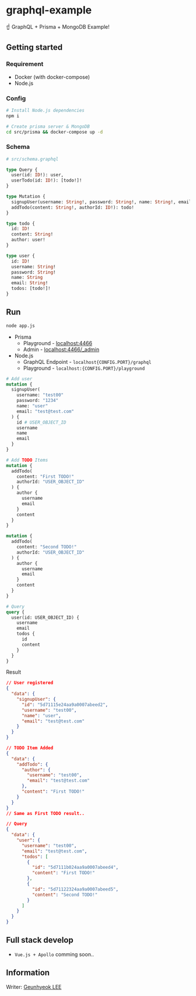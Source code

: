 # graphql-example
☝️ GraphQL + Prisma + MongoDB Example!

## Getting started

### Requirement

- Docker (with docker-compose)
- Node.js

### Config

```bash
# Install Node.js dependencies
npm i

# Create prisma server & MongoDB 
cd src/prisma && docker-compose up -d
```

### Schema

```graphql
# src/schema.graphql

type Query {
  user(id: ID!): user,
  userTodo(id: ID!): [todo!]!
}

type Mutation {
  signupUser(username: String!, password: String!, name: String!, email: String!): user!
  addTodo(content: String!, authorId: ID!): todo!
}

type todo {
  id: ID!
  content: String!
  author: user!
}

type user {
  id: ID!
  username: String!
  password: String!
  name: String
  email: String!
  todos: [todo!]!
}
```

## Run

```bash
node app.js
```

- Prisma
  - Playground - [localhost:4466](localhost:4466)
  - Admin - [localhost:4466/_admin](localhost:4466/_admin)
- Node.js
  - GraphQL Endpoint - `localhost{CONFIG.PORT}/graphql`
  - Playground - `localhost:{CONFIG.PORT}/playground`

```graphql
# Add user
mutation {
  signupUser(
    username: "test00"
    password: "1234"
    name: "user"
    email: "test@test.com"
  ) {
    id # USER_OBJECT_ID
    username
    name
    email
  }
}

# Add TODO Items
mutation {
  addTodo(
    content: "First TODO!"
    authorId: "USER_OBJECT_ID"
  ) {
    author {
      username
      email
    }
    content
  }
}

mutation {
  addTodo(
    content: "Second TODO!"
    authorId: "USER_OBJECT_ID"
  ) {
    author {
      username
      email
    }
    content
  }
}

# Query
query {
  user(id: USER_OBJECT_ID) {
    username
    email
    todos {
      id
      content
    }
  }
}
```

Result

```json
// User registered
{
  "data": {
    "signupUser": {
      "id": "5d71115e24aa9a0007abeed2",
      "username": "test00",
      "name": "user",
      "email": "test@test.com"
    }
  }
}

// TODO Item Added
{
  "data": {
    "addTodo": {
      "author": {
        "username": "test00",
        "email": "test@test.com"
      },
      "content": "First TODO!"
    }
  }
}
// Same as First TODO result..

// Query
{
  "data": {
    "user": {
      "username": "test00",
      "email": "test@test.com",
      "todos": [
        {
          "id": "5d7111b024aa9a0007abeed4",
          "content": "First TODO!"
        },
        {
          "id": "5d71122324aa9a0007abeed5",
          "content": "Second TODO!"
        }
      ]
    }
  }
}
```

## Full stack develop
- `Vue.js + Apollo` comming soon..

## Information

Writer: [Geunhyeok LEE](https://github.com/leegeunhyeok)
